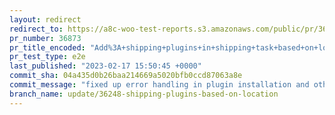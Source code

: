 ```yaml
---
layout: redirect
redirect_to: https://a8c-woo-test-reports.s3.amazonaws.com/public/pr/36873/e2e/index.html
pr_number: 36873
pr_title_encoded: "Add%3A+shipping+plugins+in+shipping+task+based+on+location"
pr_test_type: e2e
last_published: "2023-02-17 15:50:45 +0000"
commit_sha: 04a435d0b26baa214669a5020bfb0ccd87063a8e
commit_message: "fixed up error handling in plugin installation and other tweaks"
branch_name: update/36248-shipping-plugins-based-on-location
---
```

